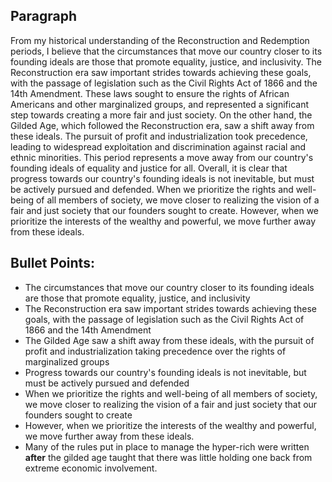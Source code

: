 ## Paragraph
From my historical understanding of the Reconstruction and Redemption periods, I believe that the circumstances that move our country closer to its founding ideals are those that promote equality, justice, and inclusivity. The Reconstruction era saw important strides towards achieving these goals, with the passage of legislation such as the Civil Rights Act of 1866 and the 14th Amendment. These laws sought to ensure the rights of African Americans and other marginalized groups, and represented a significant step towards creating a more fair and just society. On the other hand, the Gilded Age, which followed the Reconstruction era, saw a shift away from these ideals. The pursuit of profit and industrialization took precedence, leading to widespread exploitation and discrimination against racial and ethnic minorities. This period represents a move away from our country's founding ideals of equality and justice for all. Overall, it is clear that progress towards our country's founding ideals is not inevitable, but must be actively pursued and defended. When we prioritize the rights and well-being of all members of society, we move closer to realizing the vision of a fair and just society that our founders sought to create. However, when we prioritize the interests of the wealthy and powerful, we move further away from these ideals.

## Bullet Points:
-   The circumstances that move our country closer to its founding ideals are those that promote equality, justice, and inclusivity
-   The Reconstruction era saw important strides towards achieving these goals, with the passage of legislation such as the Civil Rights Act of 1866 and the 14th Amendment
-   The Gilded Age saw a shift away from these ideals, with the pursuit of profit and industrialization taking precedence over the rights of marginalized groups
-   Progress towards our country's founding ideals is not inevitable, but must be actively pursued and defended
-   When we prioritize the rights and well-being of all members of society, we move closer to realizing the vision of a fair and just society that our founders sought to create
-   However, when we prioritize the interests of the wealthy and powerful, we move further away from these ideals.
-   Many of the rules put in place to manage the hyper-rich were written __after__ the gilded age taught that there was little holding one back from extreme economic involvement.